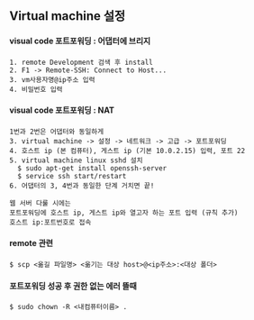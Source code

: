 ## Virtual machine 설정

#### visual code 포트포워딩 : 어댑터에 브리지
    1. remote Development 검색 후 install
    2. F1 -> Remote-SSH: Connect to Host...
    3. vm사용자명@ip주소 입력
    4. 비밀번호 입력

#### visual code 포트포워딩 : NAT
    1번과 2번은 어댑터와 동일하게
    3. virtual machine -> 설정 -> 네트워크 -> 고급 -> 포트포워딩
    4. 호스트 ip (본 컴퓨터), 게스트 ip (기본 10.0.2.15) 입력, 포트 22 
    5. virtual machine linux sshd 설치
      $ sudo apt-get install openssh-server
      $ service ssh start/restart
    6. 어댑터의 3, 4번과 동일한 단계 거치면 끝!
    
    웹 서버 다룰 시에는
    포트포워딩에 호스트 ip, 게스트 ip와 열고자 하는 포트 입력 (규칙 추가)
    호스트 ip:포트번호로 접속
    
#### remote 관련
    $ scp <옮길 파일명> <옮기는 대상 host>@<ip주소>:<대상 폴더>
    
#### 포트포워딩 성공 후 권한 없는 에러 뜰때
    $ sudo chown -R <내컴퓨터이름> .
